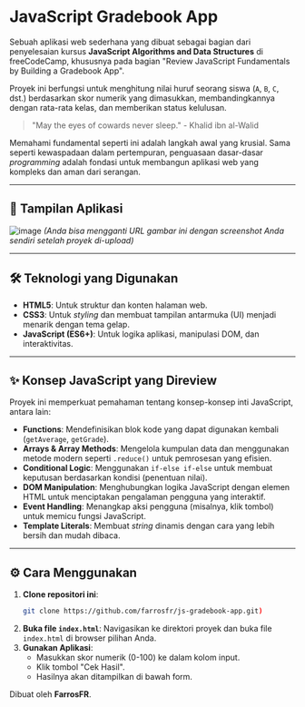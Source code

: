 # JavaScript Gradebook App

Sebuah aplikasi web sederhana yang dibuat sebagai bagian dari penyelesaian kursus **JavaScript Algorithms and Data Structures** di freeCodeCamp, khususnya pada bagian "Review JavaScript Fundamentals by Building a Gradebook App".

Proyek ini berfungsi untuk menghitung nilai huruf seorang siswa (`A`, `B`, `C`, dst.) berdasarkan skor numerik yang dimasukkan, membandingkannya dengan rata-rata kelas, dan memberikan status kelulusan.

> "May the eyes of cowards never sleep." - Khalid ibn al-Walid

Memahami fundamental seperti ini adalah langkah awal yang krusial. Sama seperti kewaspadaan dalam pertempuran, penguasaan dasar-dasar *programming* adalah fondasi untuk membangun aplikasi web yang kompleks dan aman dari serangan.

---

## 🚀 Tampilan Aplikasi

![image](https://i.ibb.co/L5hY65r/Screenshot-2024-07-29-141042.png) 
*(Anda bisa mengganti URL gambar ini dengan screenshot Anda sendiri setelah proyek di-upload)*

---

## 🛠️ Teknologi yang Digunakan

* **HTML5**: Untuk struktur dan konten halaman web.
* **CSS3**: Untuk *styling* dan membuat tampilan antarmuka (UI) menjadi menarik dengan tema gelap.
* **JavaScript (ES6+)**: Untuk logika aplikasi, manipulasi DOM, dan interaktivitas.

---

## ✨ Konsep JavaScript yang Direview

Proyek ini memperkuat pemahaman tentang konsep-konsep inti JavaScript, antara lain:
- **Functions**: Mendefinisikan blok kode yang dapat digunakan kembali (`getAverage`, `getGrade`).
- **Arrays & Array Methods**: Mengelola kumpulan data dan menggunakan metode modern seperti `.reduce()` untuk pemrosesan yang efisien.
- **Conditional Logic**: Menggunakan `if-else if-else` untuk membuat keputusan berdasarkan kondisi (penentuan nilai).
- **DOM Manipulation**: Menghubungkan logika JavaScript dengan elemen HTML untuk menciptakan pengalaman pengguna yang interaktif.
- **Event Handling**: Menangkap aksi pengguna (misalnya, klik tombol) untuk memicu fungsi JavaScript.
- **Template Literals**: Membuat *string* dinamis dengan cara yang lebih bersih dan mudah dibaca.

---

## ⚙️ Cara Menggunakan

1.  **Clone repositori ini**:
    ```bash
    git clone https://github.com/farrosfr/js-gradebook-app.git)
    ```
2.  **Buka file `index.html`**:
    Navigasikan ke direktori proyek dan buka file `index.html` di browser pilihan Anda.
3.  **Gunakan Aplikasi**:
    - Masukkan skor numerik (0-100) ke dalam kolom input.
    - Klik tombol "Cek Hasil".
    - Hasilnya akan ditampilkan di bawah form.

Dibuat oleh **FarrosFR**.
